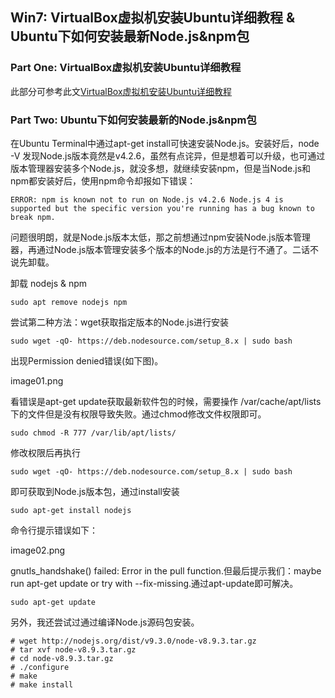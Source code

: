 ## Win7: VirtualBox虚拟机安装Ubuntu详细教程 & Ubuntu下如何安装最新Node.js&npm包

### Part One: VirtualBox虚拟机安装Ubuntu详细教程
此部分可参考此文[VirtualBox虚拟机安装Ubuntu详细教程](http://www.xuzefeng.com/post/84.html)

### Part Two: Ubuntu下如何安装最新的Node.js&npm包
在Ubuntu Terminal中通过apt-get install可快速安装Node.js。安装好后，node -V 发现Node.js版本竟然是v4.2.6，虽然有点诧异，但是想着可以升级，也可通过版本管理器安装多个Node.js，就没多想，就继续安装npm，但是当Node.js和npm都安装好后，使用npm命令却报如下错误：
```
ERROR: npm is known not to run on Node.js v4.2.6 Node.js 4 is supported but the specific version you're running has a bug known to break npm.
```
问题很明朗，就是Node.js版本太低，那之前想通过npm安装Node.js版本管理器，再通过Node.js版本管理安装多个版本的Node.js的方法是行不通了。二话不说先卸载。

卸载 nodejs & npm
```
sudo apt remove nodejs npm
```
尝试第二种方法：wget获取指定版本的Node.js进行安装
```
sudo wget -qO- https://deb.nodesource.com/setup_8.x | sudo bash
```
出现Permission denied错误(如下图)。

image01.png

看错误是apt-get update获取最新软件包的时候，需要操作 /var/cache/apt/lists下的文件但是没有权限导致失败。通过chmod修改文件权限即可。
```
sudo chmod -R 777 /var/lib/apt/lists/
```
修改权限后再执行
```
sudo wget -qO- https://deb.nodesource.com/setup_8.x | sudo bash
```
即可获取到Node.js版本包，通过install安装
```
sudo apt-get install nodejs
```
命令行提示错误如下：

image02.png

gnutls_handshake() failed: Error in the pull function.但最后提示我们：maybe run apt-get update or try with --fix-missing.通过apt-update即可解决。
```
sudo apt-get update
```


另外，我还尝试过通过编译Node.js源码包安装。
```
# wget http://nodejs.org/dist/v9.3.0/node-v8.9.3.tar.gz
# tar xvf node-v8.9.3.tar.gz
# cd node-v8.9.3.tar.gz
# ./configure
# make
# make install
```
